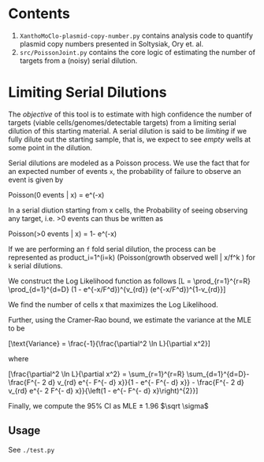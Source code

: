 # Contents
1. `XanthoMoClo-plasmid-copy-number.py` contains analysis code to quantify plasmid copy numbers presented in Soltysiak, Ory et. al.
2. `src/PoissonJoint.py` contains the core logic of estimating the number of targets from a (noisy) serial dilution.
# Limiting Serial Dilutions
The _objective_ of this tool is to estimate with high confidence the number of targets (viable cells/genomes/detectable targets) from a limiting serial dilution of this starting material. A serial dilution is said to be _limiting_ if we fully dilute out the starting sample, that is, we expect to see _empty_ wells at some point in the dilution.

Serial dilutions are modeled as a Poisson process. We use the fact that for an expected number of events `x`, the probability of failure to observe an event is given by

Poisson(0 events | x) = e^(-x)

In a serial diution starting from x cells, the Probability of seeing observing any target, i.e. >0 events can thus be written as 

Poisson(>0 events | x) = 1- e^(-x)


If we are performing an `f` fold serial dilution, the process can be represented as 
product_i=1^(i=k) (Poisson(growth observed well | x/f^k ) for `k` serial dilutions.


We construct the Log Likelihood function as follows
\[L = \prod_{r=1}^{r=R} \prod_{d=1}^{d=D} (1 - e^{-x/F^d})^{v_{rd}} (e^{-x/F^d})^{1-v_{rd}}\]

We find the number of cells x that maximizes the Log Likelihood.

Further, using the Cramer-Rao bound, we estimate the variance at the MLE to be 

\[\text{Variance} = \frac{-1}{\frac{\partial^2 \ln L}{\partial x^2}\]

where

\[\frac{\partial^2 \ln L}{\partial x^2} = \sum_{r=1}^{r=R} \sum_{d=1}^{d=D}- \frac{F^{- 2 d} v_{rd} e^{- F^{- d} x}}{1 - e^{- F^{- d} x}} - \frac{F^{- 2 d} v_{rd} e^{- 2 F^{- d} x}}{\left(1 - e^{- F^{- d} x}\right)^{2}}\]

Finally, we compute the 95% CI as MLE $\pm$ 1.96 $\sqrt \sigma$ 

## Usage

See `./test.py`


